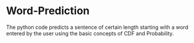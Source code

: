 # Word-Prediction
The python code predicts a sentence of certain length starting with a word entered by the user using the basic concepts of CDF and Probability.
